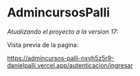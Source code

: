 # AdmincursosPalli
_*Atualizando el proyecto a la version 17:*_

Vista previa de la pagina:

https://admincursos-palli-nxvh5z5r9-danielpalli.vercel.app/autenticacion/ingresar
